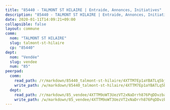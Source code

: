 ```yaml
---
title: "85440 - TALMONT ST HILAIRE | Entraide, Annonces, Initiatives"
description: "85440 - TALMONT ST HILAIRE | Entraide, Annonces, Initiatives"
date: 2020-01-11T14:09:21+09:00
collapsible: false
layout: commune
comm:
  nom: "TALMONT ST HILAIRE"
  slug: talmont-st-hilaire
  cp: "85440"
dept:
  nom: "Vendée"
  slug: vendee
  num: "85"
peerpad:
  comm:
    read_path: /r/markdown/85440_talmont-st-hilaire/4XTTM7Ep1aYBATLq5bj821zoqhcGsVSi72YdJRVr5iPXoMKYm
    write_path: /w/markdown/85440_talmont-st-hilaire/4XTTM7Ep1aYBATLq5bj821zoqhcGsVSi72YdJRVr5iPXoMKYm-K3TgUBewa9VWunjDsvkgyFbTMr5tDWy9PU1NurPHewkxXZpnw6niTzH59Qwp7nM1ZTkewRz53vA9o6jgRCyHVAFjgoqXGPN4REBF2MQCfrmvQBoP9JuaXywib4zhbHubRPz1zSqF
  dept:
    read_path: /r/markdown/85_vendee/4XTTM9oWT3UezVT2xNaDrrh876PqDDvzbaovSPP6P6ha63Ezk
    write_path: /w/markdown/85_vendee/4XTTM9oWT3UezVT2xNaDrrh876PqDDvzbaovSPP6P6ha63Ezk-K3TgTz4T2Ao5CxcmNgKRpi6DXEbSZWgvvZNdT7V4KiJycR1vvtGLxg5iYYYKajishdNzKNazAywn7vjwqtQs859ALiENaqFJQsULDwd4rYqVPy8n3JbNCeuPxinCnetCgcSuCcyv
---
```


